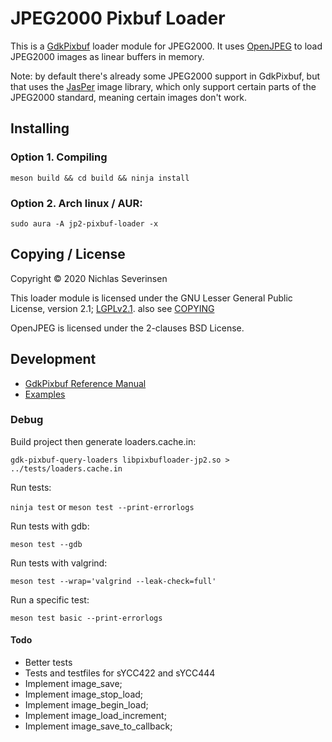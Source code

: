 
# JPEG2000 Pixbuf Loader

This is a [GdkPixbuf](https://gitlab.gnome.org/GNOME/gdk-pixbuf) loader module for JPEG2000. It uses [OpenJPEG](https://github.com/uclouvain/openjpeg) to load JPEG2000 images as linear buffers in memory.

Note: by default there's already some JPEG2000 support in GdkPixbuf, but that uses the [JasPer](https://github.com/mdadams/jasper) image library, which only support certain parts of the JPEG2000 standard, meaning certain images don't work.

## Installing

### Option 1. Compiling

```
meson build && cd build && ninja install
```

### Option 2. Arch linux / AUR:

```
sudo aura -A jp2-pixbuf-loader -x
```

## Copying / License

Copyright © 2020 Nichlas Severinsen

This loader module is licensed under the GNU Lesser General Public License, version 2.1; [LGPLv2.1](https://www.gnu.org/licenses/old-licenses/lgpl-2.1.en.html). also see [COPYING](COPYING)

OpenJPEG is licensed under the 2-clauses BSD License.

## Development

- [GdkPixbuf Reference Manual](https://developer.gnome.org/gdk-pixbuf/)
- [Examples](https://gitlab.gnome.org/GNOME/gdk-pixbuf/tree/master/gdk-pixbuf)

### Debug

Build project then generate loaders.cache.in:

```
gdk-pixbuf-query-loaders libpixbufloader-jp2.so > ../tests/loaders.cache.in
```

Run tests:

`ninja test` or `meson test --print-errorlogs`

Run tests with gdb:

```
meson test --gdb
```

Run tests with valgrind:

```
meson test --wrap='valgrind --leak-check=full'
```

Run a specific test:

```
meson test basic --print-errorlogs
```

#### Todo

- Better tests
- Tests and testfiles for sYCC422 and sYCC444
- Implement image_save;
- Implement image_stop_load;
- Implement image_begin_load;
- Implement image_load_increment;
- Implement image_save_to_callback;


